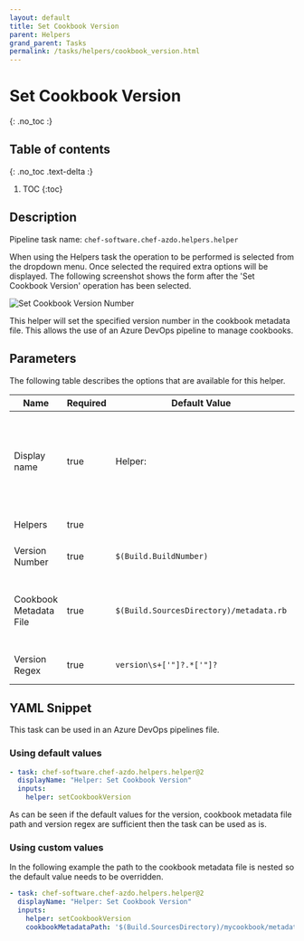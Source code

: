 ```yaml
---
layout: default
title: Set Cookbook Version
parent: Helpers
grand_parent: Tasks
permalink: /tasks/helpers/cookbook_version.html
---
```


# Set Cookbook Version
{: .no_toc :}

## Table of contents
{: .no_toc .text-delta :}

1. TOC
{:toc}

## Description

Pipeline task name: `chef-software.chef-azdo.helpers.helper`

When using the Helpers task the operation to be performed is selected from the dropdown menu. Once selected the required extra options will be displayed. The following screenshot shows the form after the 'Set Cookbook Version' operation has been selected.

![Set Cookbook Version Number](../../images/helper_set_cookbook_version.png)

This helper will set the specified version number in the cookbook metadata file. This allows the use of an Azure DevOps pipeline to manage cookbooks.

## Parameters

The following table describes the options that are available for this helper.

| Name | Required | Default Value | Description | YAML Input name |
|---|---|---|---|---|
| Display name | true | Helper: | The name of the task which will be shown in the pipeline. This will take on the nae of the helper that has been chosen, e.g. `Helper: setCookbookVersion` | |
| Helpers | true | | A list of the helpers that can be used | `helper` |
| Version Number | true | `$(Build.BuildNumber)` | The version that the cookbook should be set to | `cookbookVersionNumber` |
| Cookbook Metadata File | true | `$(Build.SourcesDirectory)/metadata.rb` | Path to the cookbook metadata file in which the version number should be set | `cookbookMetadataPath` |
| Version Regex | true | `version\s+['"]?.*['"]?` | Regular expression to use to perform the replacement | `cookbookVersionRegex` |

## YAML Snippet

This task can be used in an Azure DevOps pipelines file.

### Using default values

```yaml
- task: chef-software.chef-azdo.helpers.helper@2
  displayName: "Helper: Set Cookbook Version"
  inputs:
    helper: setCookbookVersion
```

As can be seen if the default values for the version, cookbook metadata file path and version regex are sufficient then the task can be used as is.

### Using custom values

In the following example the path to the cookbook metadata file is nested so the default value needs to be overridden.

```yaml
- task: chef-software.chef-azdo.helpers.helper@2
  displayName: "Helper: Set Cookbook Version"
  inputs:
    helper: setCookbookVersion
    cookbookMetadataPath: '$(Build.SourcesDirectory)/mycookbook/metadata.rb'
```